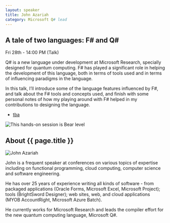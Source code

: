 ```yaml
---
layout: speaker
title: John Azariah
category: Microsoft Q# lead
---
```


<div class="row">
    <div class="col-md-6">
        <div class="speaker-talk">
            <div class="section-head">
                <h2 class="header-title">A tale of two languages: F# and Q#</h2>
                    <p class="header-desc">Fri 28th - 14:00 PM (Talk)</p>
            </div>
            <div>
                <p>
                    Q# is a new language under development at Microsoft Research, specially designed for quantum computing. F# has played a significant role in helping the development of this language, both in terms of tools used and in terms of influencing paradigms in the language.
                </p>
                <p>
                    In this talk, I’ll introduce some of the language features influenced by F#, and talk about the F# tools and concepts used, and finish with some personal notes of how my playing around with F# helped in my contributions to designing the language.
                </p>
            </div>
            <div>
                <div class="speaker-tag">
                    <ul class="tag">
                        <li><a href="#">tba</a></li>
                    </ul>
                </div>
                <div class="talk-level">
                    <img src="{{ site.baseurl }}public/assets/animals/bear.png" alt="This hands-on session is Bear level" />
                </div>	
            </div>
        </div>
    </div>
</div><!-- /.row -->
<div class="row">
    <div class="col-md-12">
        <div class="speaker-about">
            <div class="section-head">
                <h2 class="header-title">About {{ page.title }}</h2>
                <p class="header-desc">
                    <a href="https://twitter.com/johnazariah"><i class="fab fa-twitter"></i></a>
					<a href="https://github.com/johnazariah"><i class="fab fa-github-alt"></i></a>
					<a href="https://johnazariah.github.io/"><i class="fas fa-rss"></i></a>
                </p>					
            </div>
            <div class="row">
                <div class="col-md-2">
                    <img src="{{ site.baseurl }}public/assets/speakers/2018/john-azariah.jpg" alt="John Azariah" />
                </div>
                <div class="col-md-10">
                    <p>
                        John is a frequent speaker at conferences on various topics of expertise including on functional programming, cloud computing, computer science and software engineering.
                    </p>
                    <p>
                        He has over 25 years of experience writing all kinds of software - from packaged applications (Oracle Forms, Microsoft Excel, Microsoft Project); tools (BrightSword Designer); web sites, web, and cloud applications (MYOB AccountRight, Microsoft Azure Batch).
                    </p>
                    <p>
                        He currently works for Microsoft Research and leads the compiler effort for the new quantum computing language, Microsoft Q#.
                    </p>
                </div>
            </div>       
        </div>
    </div>
</div>